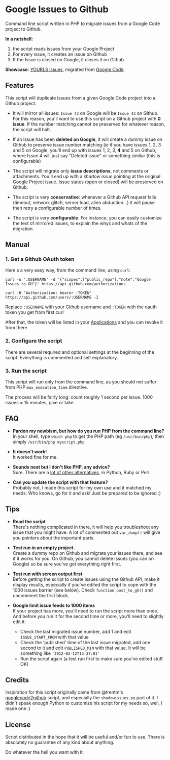 # Google Issues to Github

Command line script written in PHP to migrate issues from a Google Code project to Github.

**In a nutshell:**  
1. the script reads issues from your Google Project  
2. For every issue, it creates an issue on Github  
3. If the Issue is closed on Google, it closes it on Github  

**Showcase**: [YOURLS issues](https://github.com/YOURLS/YOURLS/issues?direction=asc&page=1&sort=created&state=closed), migrated from [Google Code](http://code.google.com/p/yourls/issues/list).

## Features

This script will duplicate issues from a given Google Code project into a Github project.

* It will mirror all issues: `Issue 43` on Google will be `Issue 43` on Github. For this reason, you'll want to use this script on a Github project with **0 issue**. If the number matching cannot be preserved for whatever reason, the script will halt.

* If an issue has been **deleted on Google**, it will create a dummy issue on Github to preserve issue number matching (*ie* if you have issues 1, 2, 3 and 5 on Google, you'll end up with issues 1, 2, 3, **4** and 5 on Github, where Issue 4 will just say "Deleted issue" or something similar (this is configurable)

* The script will migrate only **issue descriptions**, not comments or attachments. You'll end up with a *shadow issue* pointing at the original Google Project issue. Issue states (open or closed) will be preserved on Github.

* The script is very **conservative**: whenever a Github API request fails (timeout, network glitch, server load, alien abduction...) it will pause then retry a configurable number of times.

* The script is very **configurable**. For instance, you can easily customize the text of mirrored issues, to explain the whys and whats of the migration.

## Manual

### 1. Get a Github OAuth token

Here's a very easy way, from the command line, using `curl`:

```
curl -u ':USERNAME' -d '{"scopes":["public_repo"],"note":"Google Issues to GH"}' https://api.github.com/authorizations

curl -H "Authorization: bearer :TOKEN" https://api.github.com/users/:USERNAME -I
```

Replace `:USERNAME` with your Github username and `:TOKEN` with the oauth token you get from first curl  

After that, the token will be listed in your [Applications](https://github.com/settings/applications) and you can revoke it from there

### 2. Configure the script

There are several required and optional settings at the beginning of the script. Everything is commented and self explanatory.

### 3. Run the script

This script will run only from the command line, as you should not suffer from PHP `max_execution_time` directive.

The process will be fairly long: count roughly 1 second per issue. 1000 issues = 15 minutes, give or take.

## FAQ

* **Pardon my newbism, but how do you run PHP from the command line?**  
In your shell, type `which php` to get the PHP path (eg `/usr/bin/php`), then simply `/usr/bin/php myscript.php`

* **It doesn't work!**  
It worked fine for me.

* **Sounds neat but I don't like PHP, any advice?**  
Sure. There are a [lot of other alternatives](https://www.google.com/search?q=google+code+to+github), in Python, Ruby or Perl.

* **Can you update the script with that feature?**  
Probably not, I made this script for my own use and it matched my needs. Who knows, go for it and ask! Just be prepared to be ignored :)

## Tips

* **Read the script**  
There's nothing complicated in there, it will help you troubleshoot any issue that you might have. A lot of commented out `var_dump()` will give you pointers about the important parts.

* **Test run in an empty project.**  
Create a dummy repo on Github and migrate your issues there, and see if it works for you. On Github, you cannot delete issues (you can on Google) so be sure you've got everything right first.

* **Test run with screen output first**  
Before getting the script to create issues using the Github API, make it display results, especially if you've edited the script to cope with the 1000 issues barrier (see below). Check `function post_to_gh()` and uncomment the first block.

* **Google limit issue feeds to 1000 items**  
If your project has more, you'll need to run the script more than once. And before you run it for the second time or more, you'll need to slightly edit it:  
  * Check the last migrated issue number, add 1 and edit `ISSUE_START_FROM` with that value
  * Check the 'published' time of the last issue migrated, add one second to it and edit `PUBLISHED_MIN` with that value. It will be something like `'2012-03-12T13:37:01'`
  * Run the script again (a test run first to make sure you've edited stuff OK)

## Credits

Inspiration for this script originally came from @trentm's [googlecode2github](https://github.com/trentm/googlecode2github) script, and especially the `shadowissues.py` part of it. I didn't speak enough Python to customize his script for my needs so, well, I made one :)

## License

Script distributed in the hope that it will be useful and/or fun to use. There is absolutely no guarantee of any kind about anything.

Do whatever the hell you want with it.















